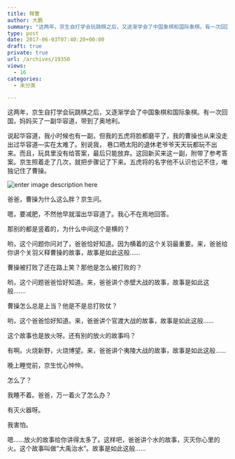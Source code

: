 ```yaml
---
title: 释曹
author: 大鹏
summary: "这两年，京生自打学会玩跳棋之后，又逐渐学会了中国象棋和国际象棋。有一次回国，妈妈买了一副华容道，带到了奥地利。"
type: post
date: 2017-06-03T07:40:20+00:00
draft: true
private: true
url: /archives/19350
views:
  - 16
categories:
  - 未分类

---
```

这两年，京生自打学会玩跳棋之后，又逐渐学会了中国象棋和国际象棋。有一次回国，妈妈买了一副华容道，带到了奥地利。

说起华容道，我小时候也有一副，但我的五虎将脸都磨平了，我的曹操也从来没走出过华容道&#8212;实在太难了。别说我， 巷口晒太阳的退休老爷爷天天玩都玩不出来。而且，玩具里没有给答案，最后只能放弃。这回新买来这一副，附带了参考答案。京生照着走了几次，就把步骤记了下来。五虎将的名字他不认识也记不住，唯独记住了曹操。

![enter image description here][1]

爸爸，曹操为什么这么胖？京生问。

嗯，要减肥，不然他早就溜出华容道了。我心不在焉地回答。

那别的都是竖着的，为什么中间这个是横的？

哟，这个问题你问对了，爸爸恰好知道。因为横着的这个关羽最重要。来，爸爸给你讲个关羽义释曹操的故事，故事是如此这般&#8230;&#8230;

曹操被打败了还在路上笑？那他是怎么被打败的？

哟，这个问题爸爸恰好知道。来，爸爸讲个赤壁大战的故事，故事是如此这般&#8230;&#8230;.

曹操怎么总是上当？他是不是总打败仗？

哟，这个爸爸恰好知道。来，爸爸讲个官渡大战的故事，故事是如此这般&#8230;&#8230;

这个故事也是放火呀。还有别的放火的故事吗？

有啊。火烧新野，火烧博望。来，爸爸讲个夷陵大战的故事，故事是如此这般&#8230;&#8230;

晚上睡觉前，京生忧心忡忡。

怎么了？

我睡不着。爸爸，万一着火了怎么办？

有灭火器呀。

我害怕。

嗯&#8230;&#8230;放火的故事给你讲得太多了。这样吧，爸爸讲个水的故事，灭灭你心里的火。这个故事叫做“大禹治水”。故事是如此这般&#8230;&#8230;

 [1]: https://upload.wikimedia.org/wikipedia/commons/thumb/a/a7/HuaRongDao.jpg/360px-HuaRongDao.jpg
